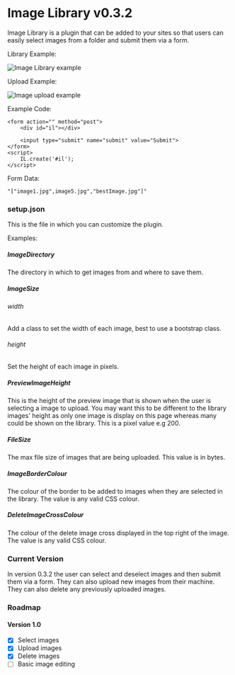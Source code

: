 Image Library v0.3.2
===

Image Library is a plugin that can be added to your sites so that users can easily select images from a folder and submit them via a form.

Library Example:

![Image Library example](http://imgur.com/E01UGnQ.png)

Upload Example:

![Image upload example](http://imgur.com/myVcMo7.png)

Example Code:

```
<form action="" method="post">
    <div id="il"></div>

    <input type="submit" name="submit" value="Submit">
</form>
<script>
    IL.create('#il');
</script>
```

Form Data:

```
"["image1.jpg",image5.jpg","bestImage.jpg"]"
```

### setup.json
This is the file in which you can customize the plugin.

Examples:

##### ImageDirectory
The directory in which to get images from and where to save them.

##### ImageSize
###### width
Add a class to set the width of each image, best to use a bootstrap class.

###### height
Set the height of each image in pixels.

##### PreviewImageHeight
This is the height of the preview image that is shown when the user is selecting a image to upload. You may want this to be different to the library images' height as only one image is display on this page whereas many could be shown on the library. This is a pixel value e.g 200.

##### FileSize
The max file size of images that are being uploaded. This value is in bytes.

##### ImageBorderColour
The colour of the border to be added to images when they are selected in the library. The value is any valid CSS colour.

##### DeleteImageCrossColour
The colour of the delete image cross displayed in the top right of the image. The value is any valid CSS colour.


### Current Version
In version 0.3.2 the user can select and deselect images and then submit them via a form. They can also upload new images from their machine. They can also delete any previously uploaded images.

### Roadmap

#### Version 1.0
- [x] Select images
- [x] Upload images
- [x] Delete images
- [ ] Basic image editing
